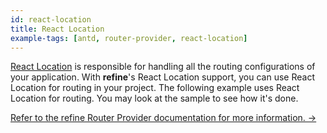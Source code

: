 ```yaml
---
id: react-location
title: React Location
example-tags: [antd, router-provider, react-location]
---
```


[React Location](https://react-location.tanstack.com/) is responsible for handling all the routing configurations of your application. With **refine**'s React Location support, you can use React Location for routing in your project. The following example uses React Location for routing. You may look at the sample to see how it's done.

[Refer to the refine Router Provider documentation for more information. →](/docs/3.xx.xx/api-reference/core/providers/router-provider/)

<CodeSandboxExample path="with-react-location" />
